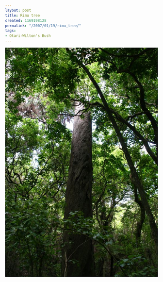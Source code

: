 ```yaml
---
layout: post
title: Rimu tree
created: 1169198128
permalink: "/2007/01/19/rimu_tree/"
tags:
- Otari-Wilton's Bush
---
```


<img src="/image/images/IMG_2985.JPG"/>

